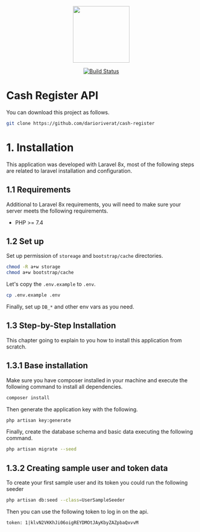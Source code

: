 <p align="center"><img src="https://blog.pleets.org/img/articles/cashier-machine.png" height="150"></p>

<p align="center">
<a href="https://travis-ci.com/darioriverat/cash-register"><img src="https://travis-ci.com/darioriverat/cash-register.svg?branch=main" alt="Build Status"></a>
</p>

# Cash Register API

You can download this project as follows.

```bash
git clone https://github.com/darioriverat/cash-register
```

# 1. Installation

This application was developed with Laravel 8x, most of the following steps are related to laravel
installation and configuration.

## 1.1 Requirements

Additional to Laravel 8x requirements, you will need to make sure your server meets the following requirements.

- PHP >= 7.4

## 1.2 Set up

Set up permission of `storeage` and `bootstrap/cache` directories.

```bash
chmod -R a+w storage
chmod a+w bootstrap/cache
```

Let's copy the `.env.example` to `.env`.

```bash
cp .env.example .env
```

Finally, set up `DB_*` and other env vars as you need.

## 1.3 Step-by-Step Installation

This chapter going to explain to you how to install this application from scratch.

## 1.3.1 Base installation

Make sure you have composer installed in your machine and execute the following command to install all
dependencies.

```bash
composer install
```

Then generate the application key with the following.

```bash
php artisan key:generate
```

Finally, create the database schema and basic data executing the following command.

```bash
php artisan migrate --seed
```

## 1.3.2 Creating sample user and token data

To create your first sample user and its token you could run the following seeder

```bash
php artisan db:seed --class=UserSampleSeeder
```

Then you can use the following token to log in on the api.

```text
token: 1|klvN2VKKhJi06oigREYDMOtJAyKbyZAZpbaQxvvM
```
